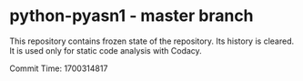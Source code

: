 # python-pyasn1 - master branch

This repository contains frozen state of the repository.
Its history is cleared. It is used only for static code
analysis with Codacy.

Commit Time: 1700314817